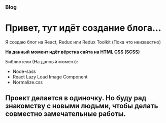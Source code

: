 ### Blog
<h1>Привет, тут идёт создание блога... </h1>
<p>Я создаю блог на React, Redux или Redux Toolkit (Пока что неизвестно)</p>
<b>На данный момент идёт вёрстка сайта на HTML CSS (SCSS)</b>

<br/>

Библиотеки (На данный момент):
<ul><li>Node-sass</li><li>React Lazy Load Image Component</li><li>Normalize.css</li></ul>

<h2>Проект делается в одиночку. Но буду рад знакомству с новыми людьми, чтобы делать совместно замечательные работы.</h2>